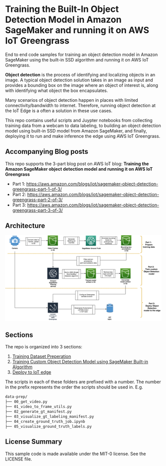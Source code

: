 # Training the Built-In Object Detection Model in Amazon SageMaker and running it on AWS IoT Greengrass

End to end code samples for training an object detection model in Amazon SageMaker using the built-in SSD algorithm and running it on AWS IoT Greengrass.


**Object detection** is the process of identifying and localizing objects in an image. A typical object detection solution takes in an image as input and provides a bounding box on the image where an object of interest is, along with identifying what object the box encapsulates.

Many scenarios of object detection happen in places with limited connectivity/bandwidth to internet. Therefore, running object detection at the IoT Edge is a often a solution in these use cases. 

This repo contains useful scripts and Juypter notebooks from collecting training data from a webcam to data labeling, to building an object detection model using built-in SSD model from Amazon SageMaker, and finally, deploying it to run and make inference the edge using AWS IoT Greengrass.
  
  
## Accompanying Blog posts 

This repo supports the 3-part blog post on AWS IoT blog: **Training the Amazon SageMaker object detection model and running it on AWS IoT Greengrass**

* Part 1: https://aws.amazon.com/blogs/iot/sagemaker-object-detection-greengrass-part-1-of-3/
* Part 2: https://aws.amazon.com/blogs/iot/sagemaker-object-detection-greengrass-part-2-of-3/
* Part 3: https://aws.amazon.com/blogs/iot/sagemaker-object-detection-greengrass-part-3-of-3/
  
## Architecture 
![architecture-diagram](./imgs/architeture-diagram.png)

## Sections

The repo is organized into 3 sections:

1. [Training Dataset Preperation](./data-prep)
1. [Training Custom Object Detection Model using SageMaker Built-in Algorithm](./training)
1. [Deploy to IoT edge](./greengrass)

The scripts in each of these folders are prefixed with a number. The number in the prefix represents the order the scripts should be used in. E.g.

```
data-prep/
├── 00_get_video.py
├── 01_video_to_frame_utils.py
├── 02_generate_gt_manifest.py
├── 03_visualize_gt_labeling_manifest.py
├── 04_create_ground_truth_job.ipynb
├── 05_visualize_ground_truth_labels.py
```



## License Summary

This sample code is made available under the MIT-0 license. See the LICENSE file.
